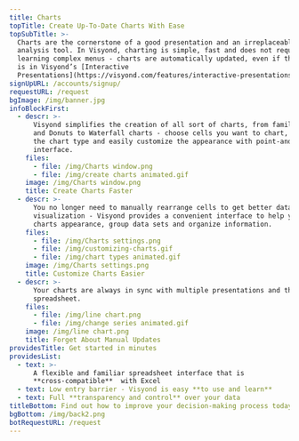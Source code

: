 ```yaml
---
title: Charts
topTitle: Create Up-To-Date Charts With Ease
topSubTitle: >-
  Charts are the cornerstone of a good presentation and an irreplaceable
  analysis tool. In Visyond, charting is simple, fast and does not require
  learning complex menus - charts are automatically updated, even if the chart
  is in Visyond’s [Interactive
  Presentations](https://visyond.com/features/interactive-presentations/).
signUpURL: /accounts/signup/
requestURL: /request
bgImage: /img/banner.jpg
infoBlockFirst:
  - descr: >-
      Visyond simplifies the creation of all sort of charts, from familiar Bars
      and Donuts to Waterfall charts - choose cells you want to chart, select
      the chart type and easily customize the appearance with point-and-click
      interface.
    files:
      - file: /img/Charts window.png
      - file: /img/create charts animated.gif
    image: /img/Charts window.png
    title: Create Charts Faster
  - descr: >-
      You no longer need to manually rearrange cells to get better data
      visualization - Visyond provides a convenient interface to help you change
      charts appearance, group data sets and organize information.
    files:
      - file: /img/Charts settings.png
      - file: /img/customizing-charts.gif
      - file: /img/chart types animated.gif
    image: /img/Charts settings.png
    title: Customize Charts Easier
  - descr: >-
      Your charts are always in sync with multiple presentations and the
      spreadsheet.
    files:
      - file: /img/line chart.png
      - file: /img/change series animated.gif
    image: /img/line chart.png
    title: Forget About Manual Updates
providesTitle: Get started in minutes
providesList:
  - text: >-
      A flexible and familiar spreadsheet interface that is
      **cross-compatible**  with Excel
  - text: Low entry barrier - Visyond is easy **to use and learn**
  - text: Full **transparency and control** over your data
titleBottom: Find out how to improve your decision-making process today
bgBottom: /img/back2.png
botRequestURL: /request
---
```


